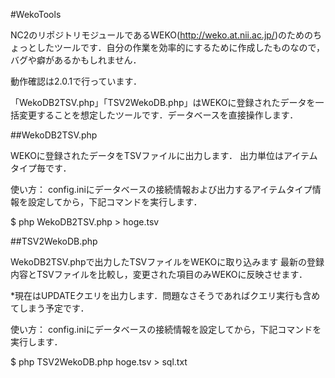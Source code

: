 #WekoTools

NC2のリポジトリモジュールであるWEKO(http://weko.at.nii.ac.jp/)のためのちょっとしたツールです．自分の作業を効率的にするために作成したものなので，バグや癖があるかもしれません．

動作確認は2.0.1で行っています．

「WekoDB2TSV.php」「TSV2WekoDB.php」はWEKOに登録されたデータを一括変更することを想定したツールです．データベースを直接操作します．

##WekoDB2TSV.php

WEKOに登録されたデータをTSVファイルに出力します．
出力単位はアイテムタイプ毎です．

使い方：
config.iniにデータベースの接続情報および出力するアイテムタイプ情報を設定してから，下記コマンドを実行します．

 $ php WekoDB2TSV.php > hoge.tsv

##TSV2WekoDB.php

WekoDB2TSV.phpで出力したTSVファイルをWEKOに取り込みます
最新の登録内容とTSVファイルを比較し，変更された項目のみWEKOに反映させます．

*現在はUPDATEクエリを出力します．問題なさそうであればクエリ実行も含めてしまう予定です．

使い方：
config.iniにデータベースの接続情報を設定してから，下記コマンドを実行します．

 $ php TSV2WekoDB.php hoge.tsv > sql.txt



